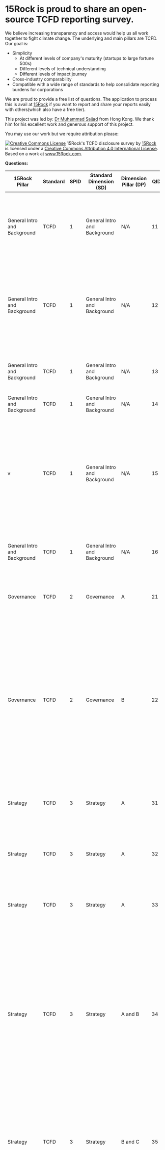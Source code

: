 # 15Rock is proud to share an open-source TCFD reporting survey.

We believe increasing transparency and access would help us all work together to fight climate change. The underlying and main pillars are TCFD. Our goal is:

- Simplicity 
  - At different levels of company's maturity (startups to large fortune 500s)
  - Different levels of technical understanding
  - Different levels of impact journey
- Cross-industry comparability
- Compatible with a wide range of standards to help consolidate reporting burdens for corporations

We are proud to provide a free list of questions. The application to process this is avail at [15Rock](https://www.15rock.com/) if you want to report and share your reports easily with others(which also have a free tier).

This project was led by: [Dr Muhammad Sajjad](https://www.linkedin.com/in/muhammad-sajjad-ph-d-05590865/) from Hong Kong. We thank him for his excellent work and generous support of this project. 



You may use our work but we require attribution please:

<a rel="license" href="http://creativecommons.org/licenses/by/4.0/"><img alt="Creative Commons License" style="border-width:0" src="https://i.creativecommons.org/l/by/4.0/88x31.png" /></a>
<span xmlns:dct="http://purl.org/dc/terms/" href="http://purl.org/dc/dcmitype/Text" property="dct:title" rel="dct:type">
15Rock's TCFD disclosure survey</span> by <a xmlns:cc="http://creativecommons.org/ns#" href="www.15Rock.com" property="cc:attributionName" rel="cc:attributionURL">15Rock</a> is licensed under a <a rel="license" href="http://creativecommons.org/licenses/by/4.0/">Creative Commons Attribution 4.0 International License</a>.<br />Based on a work at <a xmlns:dct="http://purl.org/dc/terms/" href="www.15Rock.com" rel="dct:source">www.15Rock.com</a>.



**Questions:**

| 15Rock  Pillar               | Standard | SPID | Standard  Dimension (SD)     | Dimension  Pillar (DP) | QID  | Question (Q)                                                 | Question Type                                                | Description                                                  | Company_Maturity                                 | Question Order | Question  Grouping |
| ---------------------------- | -------- | ---- | ---------------------------- | ---------------------- | ---- | ------------------------------------------------------------ | ------------------------------------------------------------ | ------------------------------------------------------------ | ------------------------------------------------ | -------------- | ------------------ |
| General Intro and Background | TCFD     | 1    | General Intro and Background | N/A                    | 11   | Provide a concise introduction  of your company and briefly describe what does TCFD means to your company? | Text                                                         | This question is intended to  elicit information on the firm's overall portfolio as well as a description  of how it regards TCFD recommendations in the context of the company, its  group, and its clients. | All (Startups, Mid-level, and  Senior Companies) | 1              | 1                  |
| General Intro and Background | TCFD     | 1    | General Intro and Background | N/A                    | 12   | What is your company's sector of  operations?                | [use sector table]                                           | Choose the industry that best  reflects your company's operations. A list of various industries, such as  banks, manufacturers, information technology, and insurance, would be offered  so that the company may select the most appropriate one. | All (Startups, Mid-level, and  Senior Companies) | 2              | 1                  |
| General Intro and Background | TCFD     | 1    | General Intro and Background | N/A                    | 13   | Has your company previously reported the TCFD?               | Yes/No                                                       | This is purely for the purpose  of gathering information about the company's current stance and understanding  of TCFD. | All (Startups, Mid-level, and  Senior Companies) | 3              | 2                  |
| General Intro and Background | TCFD     | 1    | General Intro and Background | N/A                    | 14   | For which year you are reporting this TCFD?                  | Date                                                         | Last year reported?                                          | All (Startups, Mid-level, and  Senior Companies) | 4              | 2                  |
| v                            | TCFD     | 1    | General Intro and Background | N/A                    | 15   | How do you describe the  implementation of TCFD at your company at this stage? | ['mature', 'limited', 'no disclosure']                       | Explain how well the corporation  has applied the TCFD in their organisation. This could contain information on  whether pillars are "excellent," "limited," or "no  disclosure" (i.e., Governance, Strategy, Risk Management, and Metrics  & Targets). The state of the disclosure can be determined by comparing  the answers to the questions. | All (Startups, Mid-level, and  Senior Companies) | 5              | 2                  |
| General Intro and Background | TCFD     | 1    | General Intro and Background | N/A                    | 16   | Which currency you are using for this disclosure?            | [use currency table]                                         | This information is required to  translate financial statistics to USD so that they are consistent across  countries. | All (Startups, Mid-level, and  Senior Companies) | 6              | 3                  |
| Governance                   | TCFD     | 2    | Governance                   | A                      | 21   | Is there any  presence of board-level oversight related to climate risks and opportunities  in your company? | Yes/No                                                       | This is a basic  "yes" or "no" question that reflects the current state of  the company's board of directors in the context of climate hazards. | All (Startups,  Mid-level, and Senior Companies) | 1              | 1                  |
| Governance                   | TCFD     | 2    | Governance                   | B                      | 22   | What are the highest level of  positions/committees in your company responsible for climate-related risks  and opportunities? | Text                                                         | As proposed in TCFD's  Governance Pillar, this question is intended to reveal top-roles management's  in the evaluation and management of climate risks and opportunities.  Different key position holders (e.g., risk officers in the firm) or any  standing committee on climate risk can be enlisted by the company. It's also  possible to provide information on their general responsibilities and how  frequently they brief the board on climate risks/opportunities. | All (Startups, Mid-level, and  Senior Companies) | 2              | 2                  |
| Strategy                     | TCFD     | 3    | Strategy                     | A                      | 31   | What is your  company's strategy of short-term goals (0-5 years)? | Text                                                         | For this  question, a range of 0-5 years for short-term, 5-10 years for medium-term,  and 10+ years for long-term horizons could be specified. | All (Startups,  Mid-level, and Senior Companies) | 1              | 1                  |
| Strategy                     | TCFD     | 3    | Strategy                     | A                      | 32   | What is your company's strategy  of medium-term goals(5-10 years) ? | Text                                                         | For this question, a range of  0-5 years for short-term, 5-10 years for medium-term, and 10+ years for  long-term horizons could be specified. | All (Startups, Mid-level, and  Senior Companies) | 1              | 1                  |
| Strategy                     | TCFD     | 3    | Strategy                     | A                      | 33   | What is your company's strategy  of long-term goals (10+ years)? | Text                                                         | For this question, a range of  0-5 years for short-term, 5-10 years for medium-term, and 10+ years for  long-term horizons could be specified. | All (Startups, Mid-level, and  Senior Companies) | 1              | 1                  |
| Strategy                     | TCFD     | 3    | Strategy                     | A and B                | 34   | How do you decribe the company's  profile in the context of climate-related risks and opportunties? | Text                                                         | Give specifics on the various  climate risks and opportunities that have been identified in the short,  medium, and long term. This should reflect the company's overall climate risk  and opportunity profile. Provide some insight into how the company intends to  implement interventions to address these risks in a succinct manner (i.e.,  you may include that we use a formal procedure to prioritise several risks  and design our action plan for immediate or gradual interventions considering  top risks and the potential of these risks in near future). | All (Startups, Mid-level, and  Senior Companies) | 2              | 1                  |
| Strategy                     | TCFD     | 3    | Strategy                     | B and C                | 35   | Among several sectors and  geographical distribution of your company/business, which ones are mostly  exposed to climate-related risks and how the company plann to overcome this  situation? | Text                                                         | Provide information on which  sections of your company are vulnerable/resilient to climate risks (i.e.,  products, supply chain, sales, manufacturing, mitigation and adaptation  initiatives, etc.) and how your company advocates for improving this  situation. | All (Startups, Mid-level, and  Senior Companies) | 3              | 2                  |
| Strategy                     |          |      | Strategy                     | A and B                | 36   | Does your company consider  scenario anlaysis, sensitivity assessment, and stress tests for  climate-related risks and opportunties? | Yes/No                                                       | If you answered "yes"  to any of the questions, explain briefly how it's done and why the company  included it in their strategy. This could also be used to reveal  resilience-building and enhancement-related interventions that the company is  implementing or planning. | All (Startups, Mid-level, and  Senior Companies) | 4              | 2                  |
| Strategy                     | TCFD     | 3    | Strategy                     | A, B, and C            | 37   | Based on the scenario analyses  on climate risk, how do you describe the impacts on your business, planning,  etc.? | text                                                         | Describe the possible  consequences of climate change-related variations, particularly in the  2-degree and lower scenarios. You can also briefly explain different IPCC  scenarios (e.g., RCP 2.6, 4.5, 6.0, and 8.5) if you have knowledge of them. | All (Startups, Mid-level, and  Senior Companies) | 5              | 3                  |
| Strategy                     | TCFD     | 3    | Strategy                     | B                      | 38   | What is the frequency with which  the board/committee meets to discuss climate-related issues like risks and  opportunities? | Text                                                         | Give a summary of the meetings  that were held to discuss climate risks and opportunities. | All (Startups, Mid-level, and  Senior Companies) | 6              | 3                  |
| Strategy                     | TCFD     | 3    | Strategy                     | C                      | 39   | How does the company plan to  incorporate climate risks and opportunities into its financial planning,  business strategy, and investment strategy, as appropriate? | Text                                                         | Provide details on how the  company plans to incorporate a variety of risks and opportunities into their  upcoming business investments, strategies, and financial planning, if  available. | All (Startups, Mid-level, and  Senior Companies) | 7              | 3                  |
| Strategy                     | TCFD     | 3    | Strategy                     | C                      | 390  | What plans or initiatives does  the company have in place to improve its overall resilience to climate risks? | Text                                                         | This question will be used to  reflect the company's short-, medium-, and long-term strategy for dealing  with and adapting to climate risks. For example, if the company has obtained  insurance of any kind for its business, describe it as well as the value of  the insurance. Similarly, if the company has a climate action plan, this  could be one of the strategies for building and enhancing resilience. | All (Startups, Mid-level, and  Senior Companies) | 8              | 3                  |
| Risk  Management             | TCFD     | 4    | Risk Management              | A                      | 41   | Is there any  existing procedure currently implimented at the company to identify, assess,  and prioritization in the context of climate risks? | Yes/No                                                       | A yes/no  question to determine the current state of the company's risk management  capabilities. | All (Startups,  Mid-level, and Senior Companies) | 1              | 1                  |
| Risk Management              | TCFD     | 4    | Risk Management              | A and B                | 42   | Is there any procedure available  at the company governing the Risk Management of climate-related risks? | Yes/No                                                       | This is a specific  company/board-level process that governs risk management and tracks its  progress over time (i.e., reviewing the risk identification and assessment  methodologies, integration of new tools and techniques etc.). | All (Startups, Mid-level, and  Senior Companies) | 2              | 1                  |
| Risk Management              | TCFD     | 4    | Risk Management              | A                      | 43   | Among the following, which types  of risks your company is considering in the face of climate change? | Physical/Transition/Liability/All  of the above.             | The purpose of this question is  to present the company's risk management system's general classification. | All (Startups, Mid-level, and  Senior Companies) | 3              | 2                  |
| Risk Management              | TCFD     | 4    | Risk Management              | B                      | 44   | In terms of occurrence, what  kind of climate related risks are accounted for by the company? | Acute/Chronic/Both                                           | Give specifics if the company  is identifying and assessing risks that could occur suddenly (for example,  flash floods or landslides) or over a longer period of time (i.e., droughts,  change in rainfall and temperature and their impacts on business or clients).  It would be better if the details of the Acute and Chronic risks were listed  in a Table. | All (Startups, Mid-level, and  Senior Companies) | 4              | 2                  |
| Risk Management              | TCFD     | 4    | Risk Management              | A and B                | 45   | What is the process of  identifying different types of Risks mentioned above? | Text                                                         | Describe the process for  identifying and assessing various risk categories and types. Describe whether  the company has a setup in place or if it seeks the help of some cliamte risk  solution providers in this regard. It is preferable to present the generalised  procedure/framework for these risks as a diagram/table. | All (Startups, Mid-level, and  Senior Companies) | 5              | 3                  |
| Risk Management              | TCFD     | 4    | Risk Management              | C                      | 46   | Does your company advocates the  education/awareness regarding climate risks as part of its Risk Management? | Yes/No                                                       | In general, to represent the  company's position on climate risk awareness and support. If you answered  yes, please explain how you implemented/achieved it (e.g., staff training,  hiring of professionals with adequate knowledge in this field, organising seminars,  etc.) | All (Startups, Mid-level, and  Senior Companies) | 6              | 3                  |
| Risk Management              | TCFD     | 4    | Risk Management              | A, B, and C            | 47   | How do you define risk  terminologies in your risk identificaton, assessment, and classification  framework? | Text                                                         | Provide information on the  various risk terminologies used in risk management (i.e., Hazard,  Vulnerability, Exposure, Resilience, Adaptation, Mitigation, etc.). | All (Startups, Mid-level, and  Senior Companies) | 7              | 3                  |
| Risk Management              | TCFD     | 4    | Risk Management              | A, B, and C            | 48   | What are the procedures your  company is following for the identification, assessment, and prioritization  of climate risks and their integration into overall risk management? | Text                                                         | If the company's answer to Q41  is "yes," this is a follow-up question. It incorporates all three  TCFD Risk Management Pillar recommendations. However, the question can be  divided into three parts to make it easier to understand (e.g., describe the  process individually for identification, assessment, and prioritisation of  risks). | All (Startups, Mid-level, and  Senior Companies) | 8              | 3                  |
| Metrics and  Targets         | TCFD     | 5    | Metrics and Targets          | C                      | 51   | Are there any  climate risk related targets set by the company? | Yes/No                                                       | This is a  helpful question that leads to the company's climate risk monitoring metrics. | All (Startups,  Mid-level, and Senior Companies) | 1              | 1                  |
| Metrics and Targets          | TCFD     | 5    | Metrics and Targets          | A                      | 52   | What is the nature of metrics  your company is using to assess climate risks and poortunities? | Text                                                         | Describe the types of  indices/metrics used by the company to evaluate climate risks and  opportunities. The nature of metrics, such as climate, energy, and greenhouse  gas emissions, could also be included in the form of a table. | All (Startups, Mid-level, and  Senior Companies) | 2              | 1                  |
| Metrics and Targets          | TCFD     | 5    | Metrics and Targets          | A                      | 53   | What are climate risks and  opportunity related targets set by the company during last year? | Text                                                         | These questions aid  in the disclosure of recommendations for metrics for assessing and managing  climate-related risks and opportunities. Also, include the baseline year for  comparison purposes, as well as the KPIs chosen to assess progress, if any. | All (Startups, Mid-level, and  Senior Companies) | 3              | 1                  |
| Metrics and Targets          | TCFD     | 5    | Metrics and Targets          | C                      | 54   | What percent of climate risk  related targets from last years were achieved by the company? | Text                                                         | All (Startups, Mid-level, and  Senior Companies)             | 4                                                | 1              |                    |
| Metrics and Targets          | TCFD     | 5    | Metrics and Targets          | B                      | 55   | Does your company have any setup  for Carbon Footprint calculation? | Yes/No                                                       | This should ideally be done in  CO2e because it is comparable across industries. | All (Startups, Mid-level, and  Senior Companies) | 5              | 2                  |
| Metrics and Targets          | TCFD     | 5    | Metrics and Targets          | B                      | 56   | Among the followings, which  scope of emissions your company accounts for? | Scope 1,      Scope 2,      Scope 3      (This would be a check list      and more than one options could be  selected) | PREMIUM     Products     Extensions                              Modes:          Standard          Synonyms:               This will reflect the company's achievement towards the comprehension of  its emissions. Scope 1: All Direct Emissions, Scope 2: Indirect Emissions  such as from the consumption of purchased electricity, heat, steam, etc., and  Scope 3: Other indirect emissions not covered in Scope 2, emissions from  materials extraction, transportation, waste disposal, and so on.     53 Words          Rephrase     This will demonstrate the company's progress in understanding its  emissions. Scope 1: All Direct Emissions, Scope 2: Indirect Emissions from  purchased electricity, heat, steam, and other sources, and Scope 3: Other  indirect emissions not covered by Scope 2, such as emissions from materials  extraction, transportation, waste disposal, and so on.     2 Sentences          46 Words                    Changed Words          Structural Changes          Longest Unchanged Words                         Products     Paraphraser     Grammar Checker     Plagiarism Checker     Co-Writer     Summarizer     Citation Generator     Word Counter     Services     Premium     Affiliate     Support     Help Center     Contact Us     Student Resources     Paraphrasing Guide     Company     Team     Blog     Careers          © QuillBot (Course Hero), LLC. 2022     Privacy Policy                       Terms of Service                       CCPA     This site is protected by reCAPTCHA and the Google Privacy Policy and Terms  of Service apply.     Made withat     UIUC | All (Startups, Mid-level, and  Senior Companies) | 6              | 2                  |
| Metrics and Targets          | TCFD     | 5    | Metrics and Targets          | A, B, and C            | 57   | What is the state of emissions  at your company?             | Text                                                         | This should describe the state  of the company's emissions for at least the previous three years, as well as  the trends over that time. Due to the lack of information on such emissions  in relatively new businesses (i.e., startups), a good approach might be to  use quarterly aggregations for comparison and clarity. Include data on  various sectoral emissions, such as operations, supply chain, energy, and so  on. The details of Scopes 1, 2, and 3 would also be included in this section.  Finally, if there are any initiatives to offset carbon emissions, let us know  about them. If there is any interest, this could be accomplished through a  small case study. | Primarily for Mid-Level and  Senior Campanies    | 7              | 2                  |





**Note:**

Thank you for being part of the change in the world. We need your help so please feel free to use, share and let us know if you have any feedback. You can submit any changes you suggest or [simply reach out to us to discuss](https://www.15rock.com/contact). 

